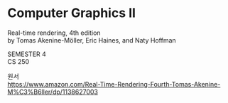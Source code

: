 # Computer Graphics II
Real-time rendering, 4th edition<br>
by Tomas Akenine-Möller, Eric Haines, and Naty Hoffman


SEMESTER 4<br>
CS 250

원서<br>
https://www.amazon.com/Real-Time-Rendering-Fourth-Tomas-Akenine-M%C3%B6ller/dp/1138627003

